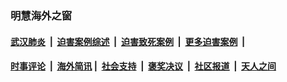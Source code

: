 
### 明慧海外之窗

####  [武汉肺炎](indexes/365.md?t=06092101) &nbsp;|&nbsp;  [迫害案例综述](indexes/328.md?t=06092101) &nbsp;|&nbsp; [迫害致死案例](indexes/277.md?t=06092101)  &nbsp;|&nbsp; [更多迫害案例](indexes/81.md?t=06092101)  &nbsp;|&nbsp; 
####  [时事评论](indexes/19.md?t=06092101) &nbsp;|&nbsp; [海外简讯](indexes/245.md?t=06092101)&nbsp;|&nbsp;  [社会支持](indexes/140.md?t=06092101) &nbsp;|&nbsp; [褒奖决议](indexes/282.md?t=06092101) &nbsp;|&nbsp; [社区报道](indexes/91.md?t=06092101)  &nbsp;|&nbsp; [天人之间](indexes/78.md?t=06092101) 

